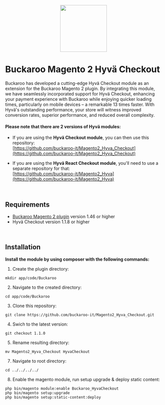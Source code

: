 <p align="center">
  <img src="https://github.com/buckaroo-it/Magento2/assets/105488705/b00d2fcd-2458-4a8b-ab1f-e85d678a0008" width="150px" position="center">
</p>

# Buckaroo Magento 2 Hyvä Checkout
Buckaroo has developed a cutting-edge Hyvä Checkout module as an extension for the Buckaroo Magento 2 plugin. By integrating this module, we have seamlessly incorporated support for Hyvä Checkout, enhancing your payment experience with Buckaroo while enjoying quicker loading times, particularly on mobile devices – a remarkable 13 times faster. With Hyvä's outstanding performance, your store will witness improved conversion rates, superior performance, and reduced overall complexity.

#### Please note that there are 2 versions of Hyvä modules:
* If you are using the **Hyvä Checkout module**, you can then use this repository:<br>
[https://github.com/buckaroo-it/Magento2_Hyva_Checkout](https://github.com/buckaroo-it/Magento2_Hyva_Checkout)

* If you are using the **Hyvä React Checkout module**, you'll need to use a separate repository for that:<br>
[https://github.com/buckaroo-it/Magento2_Hyva](https://github.com/buckaroo-it/Magento2_Hyva)
<br>

## Requirements
* [Buckaroo Magento 2 plugin](https://github.com/buckaroo-it/Magento2/releases) version 1.46 or higher
* Hyvä Checkout version 1.1.8 or higher
<br>

## Installation
**Install the module by using composer with the following commands:**

1. Create the plugin directory:
```
mkdir app/code/Buckaroo
```
2. Navigate to the created directory:
```
cd app/code/Buckaroo
```
3. Clone this repository:
```
git clone https://github.com/buckaroo-it/Magento2_Hyva_Checkout.git
```
4. Swich to the latest version:
```
git checkout 1.1.0
```
5. Rename resulting directory:
```
mv Magento2_Hyva_Checkout HyvaCheckout
```
7. Navigate to root directory:
```
cd ../../../../
```
8. Enable the magento module, run setup upgrade & deploy static content:
```
php bin/magento module:enable Buckaroo_HyvaCheckout
php bin/magento setup:upgrade
php bin/magento setup:static-content:deploy
```
